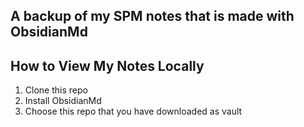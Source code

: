 ## A backup of my SPM notes that is made with ObsidianMd

## How to View My Notes Locally
1. Clone this repo
2. Install ObsidianMd
3. Choose this repo that you have downloaded as vault